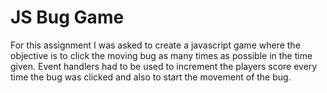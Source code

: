 # JS Bug Game

For this assignment I was asked to create a javascript game where the objective is to click the moving bug as many times as possible in the time given. Event handlers had to be used to increment the players score every time the bug was clicked and also to start the movement of the bug. 
